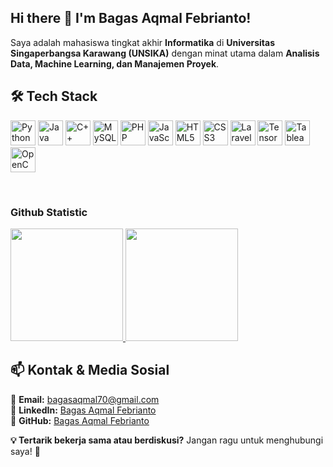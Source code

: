 ## Hi there 👋 I'm **Bagas Aqmal Febrianto!**

Saya adalah mahasiswa tingkat akhir **Informatika** di **Universitas Singaperbangsa Karawang (UNSIKA)** dengan minat utama dalam **Analisis Data, Machine Learning, dan Manajemen Proyek**.  

## **🛠️ Tech Stack**  
<p align="left">  
<a href="#"><img alt="Python" title="Python" width="40px" src="https://upload.wikimedia.org/wikipedia/commons/c/c3/Python-logo-notext.svg" /></a>  
<a href="#"><img alt="Java" title="Java" width="40px" src="https://upload.wikimedia.org/wikipedia/de/3/30/Java_programming_language_logo.svg" /></a>  
<a href="#"><img alt="C++" title="C++" width="40px" src="https://upload.wikimedia.org/wikipedia/commons/1/18/ISO_C%2B%2B_Logo.svg" /></a>  
<a href="#"><img alt="MySQL" title="MySQL" width="40px" src="https://upload.wikimedia.org/wikipedia/en/d/dd/MySQL_logo.svg" /></a>  
<a href="#"><img alt="PHP" title="PHP" width="40px" src="https://upload.wikimedia.org/wikipedia/commons/2/27/PHP-logo.svg" /></a>  
<a href="#"><img alt="JavaScript" title="JavaScript" width="40px" src="https://upload.wikimedia.org/wikipedia/commons/9/99/Unofficial_JavaScript_logo_2.svg" /></a>  
<a href="#"><img alt="HTML5" title="HTML5" width="40px" src="https://upload.wikimedia.org/wikipedia/commons/6/61/HTML5_logo_and_wordmark.svg" /></a>  
<a href="#"><img alt="CSS3" title="CSS3" width="40px" src="https://upload.wikimedia.org/wikipedia/commons/d/d5/CSS3_logo_and_wordmark.svg" /></a>  
<a href="#"><img alt="Laravel" title="Laravel" width="40px" src="https://upload.wikimedia.org/wikipedia/commons/9/9a/Laravel.svg" /></a>  
<a href="#"><img alt="TensorFlow" title="TensorFlow" width="40px" src="https://upload.wikimedia.org/wikipedia/commons/2/2d/Tensorflow_logo.svg" /></a>  
<a href="#"><img alt="Tableau" title="Tableau" width="40px" src="https://upload.wikimedia.org/wikipedia/commons/4/4b/Tableau_Logo.png" /></a>  
<a href="#"><img alt="OpenCV" title="OpenCV" width="40px" src="https://upload.wikimedia.org/wikipedia/commons/3/32/OpenCV_Logo_with_text_svg_version.svg" /></a>  
</p>  
<br>  

### Github Statistic
<p align="left">
<a href="https://github.com/bagasaqmalfebrianto">
  <img height="180em" src="https://github-readme-stats-eight-theta.vercel.app/api?username=bagasaqmalfebrianto&show_icons=true&theme=algolia&include_all_commits=true&count_private=true"/>
  <img height="180em" src="https://github-readme-stats-eight-theta.vercel.app/api/top-langs/?username=bagasaqmalfebrianto&layout=compact&layout=compact&theme=algolia"/>
</a>
</p>


## **📫 Kontak & Media Sosial**  

📧 **Email:** [bagasaqmal70@gmail.com](mailto:bagasaqmal70@gmail.com)  
💼 **LinkedIn:** [Bagas Aqmal Febrianto](https://www.linkedin.com/in/bagasaqmalfebrianto/)  
🚀 **GitHub:** [Bagas Aqmal Febrianto](https://github.com/bagasfeb)  


**💡 Tertarik bekerja sama atau berdiskusi?** Jangan ragu untuk menghubungi saya! 🚀
